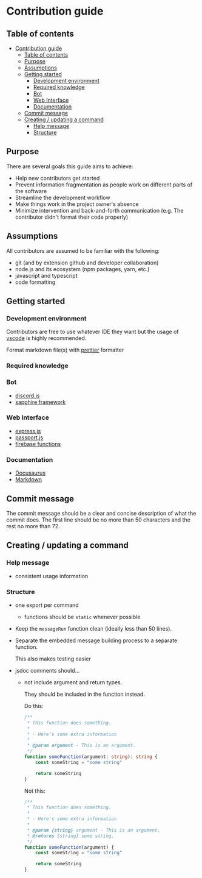 # Contribution guide

## Table of contents

- [Contribution guide](#contribution-guide)
  - [Table of contents](#table-of-contents)
  - [Purpose](#purpose)
  - [Assumptions](#assumptions)
  - [Getting started](#getting-started)
    - [Development environment](#development-environment)
    - [Required knowledge](#required-knowledge)
    - [Bot](#bot)
    - [Web Interface](#web-interface)
    - [Documentation](#documentation)
  - [Commit message](#commit-message)
  - [Creating / updating a command](#creating--updating-a-command)
    - [Help message](#help-message)
    - [Structure](#structure)

## Purpose

There are several goals this guide aims to achieve:

- Help new contributors get started
- Prevent information fragmentation as people work on different parts of the software
- Streamline the development workflow
- Make things work in the project owner's absence
- Minimize intervention and back-and-forth communication (e.g. The contributor didn't format their code properly)

## Assumptions

All contributors are assumed to be familiar with the following:

- git (and by extension github and developer collaboration)
- node.js and its ecosystem (npm packages, yarn, etc.)
- javascript and typescript
- code formatting

## Getting started

### Development environment

Contributors are free to use whatever IDE they want but the usage of [vscode](https://code.visualstudio.com) is highly recommended.

Format markdown file(s) with [prettier](https://prettier.io) formatter

### Required knowledge

### Bot

- [discord.js](https://discord.js.org)
- [sapphire framework](https://www.sapphirejs.dev)

### Web Interface

- [express.js](https://expressjs.com)
- [passport.js](https://www.passportjs.org)
- [firebase functions](https://firebase.google.com/docs/functions)

### Documentation

- [Docusaurus](https://docusaurus.io)
- [Markdown](https://www.markdownguide.org/basic-syntax)

## Commit message

The commit message should be a clear and concise description of what the commit does.
The first line should be no more than 50 characters and the rest no more than 72.

## Creating / updating a command

### Help message

- consistent usage information

### Structure

- one export per command
  - functions should be `static` whenever possible
- Keep the `messageRun` function clean (ideally less than 50 lines).
- Separate the embedded message building process to a separate function.

  This also makes testing easier

- jsdoc comments should...

  - not include argument and return types.

    They should be included in the function instead.

    Do this:

    ```ts
    /**
     * This function does something.
     *
     * - Here's some extra information
     *
     * @param argument - This is an argument.
     */
    function someFunction(argument: string): string {
    	const someString = "some string"

    	return someString
    }
    ```

    Not this:

    ```ts
    /**
     * This function does something.
     *
     * - Here's some extra information
     *
     * @param {string} argument - This is an argument.
     * @returns {string} some string.
     */
    function someFunction(argument) {
    	const someString = "some string"

    	return someString
    }
    ```
